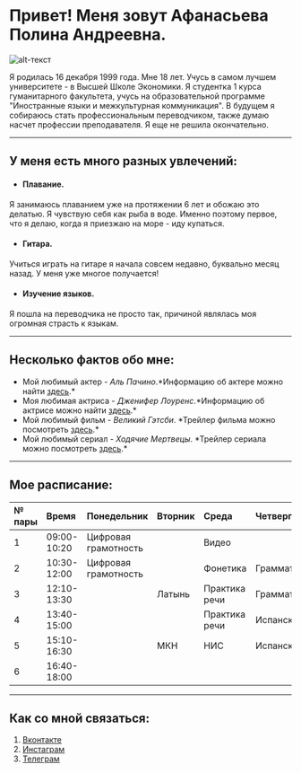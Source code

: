# Привет! Меня зовут Афанасьева Полина Андреевна.
![alt-текст](https://pp.userapi.com/c836533/v836533793/5853b/bDsSuxmq_Z0.jpg "Моя фотография")

Я родилась 16 декабря 1999 года. Мне 18 лет. Учусь в самом лучшем университете - в Высшей Школе Экономики. Я студентка 1 курса гуманитарного факультета, учусь на образовательной программе "Иностранные языки и межкультурная коммуникация". В будущем я собираюсь стать профессиональным переводчиком, также думаю насчет профессии преподавателя. Я еще не решила окончательно.

------
## У меня есть много разных увлечений:
+ #### Плавание.      

Я занимаюсь плаванием уже на протяжении 6 лет и обожаю это делатью. Я чувствую себя как рыба в воде. Именно поэтому первое, что я делаю, когда я приезжаю на море - иду купаться.

+ #### Гитара.       

Учиться играть на гитаре я начала совсем недавно, буквально месяц назад. У меня уже многое получается!

+ #### Изучение языков.   

Я пошла на переводчика не просто так, причиной являлась моя огромная страсть к языкам.

***
## Несколько фактов обо мне:
* Мой любимый актер - *Аль Пачино*.\*Информацию об актере можно найти [здесь][1].\*
* Моя любимая актриса - *Дженифер Лоуренс*.\*Информацию об актрисе можно найти [здесь][2].\*
* Мой любимый фильм - *Великий Гэтсби*. \*Трейлер фильма можно посмотреть [здесь][3].\*
* Мой любимый сериал - *Ходячие Мертвецы*. \*Трейлер сериала можно посмотреть [здесь][4].\* 
* * *
  
## Мое расписание:
| № пары | Время       | Понедельник          | Вторник | Среда         | Четверг    | Пятница   |
|:-------|:------------|:-------------------- |:--------|:--------------|:-----------|:----------|
| 1      | 09:00-10:20 | Цифровая грамотность |         | Видео         |            | Испанский |
| 2      | 10:30-12:00 | Цифровая грамотность |         | Фонетика      | Грамматика |           |
| 3      | 12:10-13:30 |                      | Латынь  | Практика речи | Грамматика | ВКБ       |
| 4      | 13:40-15:00 |                      |         | Практика речи | Испанский  |           |
| 5      | 15:10-16:30 |                      | МКН     | НИС           | Испанский  | МКН       |
| 6      | 16:40-18:00 |                      |         |               |            | ВКБ       |
***
## Как со мной связаться:
 1. [Вконтакте](https://vk.com/polinaaf)
 2. [Инстаграм](http://www.instagram.com/tiskau_tornado/)
 3. [Телеграм](http://t.me/polinafanaseva/)


 [1]: https://en.wikipedia.org/wiki/Al_Pacino "Аль Пачино"
 [2]: https://en.wikipedia.org/wiki/Jennifer_Lawrence "Дженифер Лоуренс"
 [3]: https://www.youtube.com/watch?v=ibqIWYqzG7w/ "Великий Гэтсби"
 [4]: https://www.youtube.com/watch?v=cu2ApTImBKc/ "Ходячие мертвецы"


